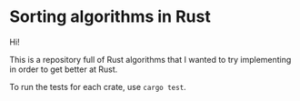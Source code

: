Sorting algorithms in Rust
==========================

Hi!

This is a repository full of Rust algorithms that I wanted to try implementing
in order to get better at Rust.

To run the tests for each crate, use `cargo test`.

